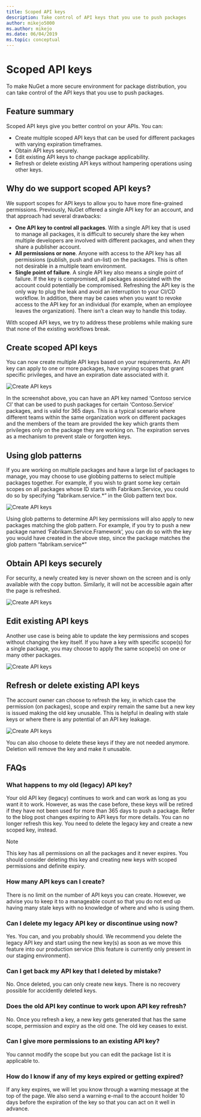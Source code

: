 ```yaml
---
title: Scoped API keys
description: Take control of API keys that you use to push packages
author: mikejo5000
ms.author: mikejo
ms.date: 06/04/2019
ms.topic: conceptual
---
```


# Scoped API keys

To make NuGet a more secure environment for package distribution, you can take control of the API keys that you use to push packages.

## Feature summary

Scoped API keys give you better control on your APIs. You can:

- Create multiple scoped API keys that can be used for different packages with varying expiration timeframes.
- Obtain API keys securely.
- Edit existing API keys to change package applicability.
- Refresh or delete existing API keys without hampering operations using other keys.

## Why do we support scoped API keys?

We support scopes for API keys to allow you to have more fine-grained permissions. Previously, NuGet offered a single API key for an account, and that approach had several drawbacks:

- **One API key to control all packages**. With a single API key that is used to manage all packages, it is difficult to securely share the key when multiple developers are involved with different packages, and when they share a publisher account.
- **All permissions or none**. Anyone with access to the API key has all permissions (publish, push and un-list) on the packages. This is often not desirable in a multiple team environment.
- **Single point of failure**. A single API key also means a single point of failure. If the key is compromised, all packages associated with the account could potentially be compromised. Refreshing the API key is the only way to plug the leak and avoid an interruption to your CI/CD workflow. In addition, there may be cases when you want to revoke access to the API key for an individual (for example, when an employee leaves the organization). There isn’t a clean way to handle this today.

With scoped API keys, we try to address these problems while making sure that none of the existing workflows break.

## Create scoped API keys

You can now create multiple API keys based on your requirements. An API key can apply to one or more packages, have varying scopes that grant specific privileges, and have an expiration date associated with it.

![Create API keys](media/scoped-api-keys-create-new.png)

In the screenshot above, you can have an API key named ‘Contoso service CI’ that can be used to push packages for certain ‘Contoso.Service’ packages, and is valid for 365 days. This is a typical scenario where different teams within the same organization work on different packages and the members of the team are provided the key which grants them privileges only on the package they are working on. The expiration serves as a mechanism to prevent stale or forgotten keys.

## Using glob patterns

If you are working on multiple packages and have a large list of packages to manage, you may choose to use globbing patterns to select multiple packages together. For example, if you wish to grant some key certain scopes on all packages whose ID starts with Fabrikam.Service, you could do so by specifying “fabrikam.service.*” in the Glob pattern text box.

![Create API keys](media/scoped-api-keys-glob-pattern.png)

Using glob patterns to determine API key permissions will also apply to new packages matching the glob pattern. For example, if you try to push a new package named ‘Fabrikam.Service.Framework’, you can do so with the key you would have created in the above step, since the package matches the glob pattern “fabrikam.service*”

## Obtain API keys securely

For security, a newly created key is never shown on the screen and is only available with the copy button. Similarly, it will not be accessible again after the page is refreshed.

![Create API keys](media/scoped-api-keys-obtain-keys.png)

## Edit existing API keys

Another use case is being able to update the key permissions and scopes without changing the key itself. If you have a key with specific scope(s) for a single package, you may choose to apply the same scope(s) on one or many other packages.

![Create API keys](media/scoped-api-keys-edit.png)

## Refresh or delete existing API keys

The account owner can choose to refresh the key, in which case the permission (on packages), scope and expiry remain the same but a new key is issued making the old key unusable. This is helpful in dealing with stale keys or where there is any potential of an API key leakage.

![Create API keys](media/scoped-api-keys-refresh.png)

You can also choose to delete these keys if they are not needed anymore. Deletion will remove the key and make it unusable.

## FAQs

### What happens to my old (legacy) API key?

Your old API key (legacy) continues to work and can work as long as you want it to work. However, as was the case before, these keys will be retired if they have not been used for more than 365 days to push a package. Refer to the blog post changes expiring to API keys for more details. You can no longer refresh this key. You need to delete the legacy key and create a new scoped key, instead.

> [!Note]
> This key has all permissions on all the packages and it never expires. You should consider deleting this key and creating new keys with scoped permissions and definite expiry.

### How many API keys can I create?

There is no limit on the number of API keys you can create. However, we advise you to keep it to a manageable count so that you do not end up having many stale keys with no knowledge of where and who is using them.

### Can I delete my legacy API key or discontinue using now?

Yes. You can, and you probably should. We recommend you delete the legacy API key and start using the new key(s) as soon as we move this feature into our production service (this feature is currently only present in our staging environment).

### Can I get back my API key that I deleted by mistake?

No. Once deleted, you can only create new keys. There is no recovery possible for accidently deleted keys.

### Does the old API key continue to work upon API key refresh?

No. Once you refresh a key, a new key gets generated that has the same scope, permission and expiry as the old one. The old key ceases to exist.

### Can I give more permissions to an existing API key?

You cannot modify the scope but you can edit the package list it is applicable to.

### How do I know if any of my keys expired or getting expired?

If any key expires, we will let you know through a warning message at the top of the page. We also send a warning e-mail to the account holder 10 days before the expiration of the key so that you can act on it well in advance.